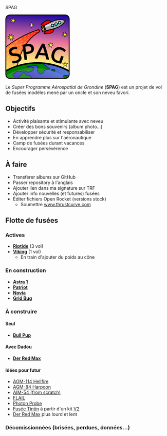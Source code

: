  SPAG

![Super logo du SPAG!](https://raw.githubusercontent.com/enormandeau/SPAG/master/logo/logo_spag_v03_small.png)

Le *Super Programme Aérospatial de Grondine* (**SPAG**) est un projet de vol
de fusées modèles mené par un oncle et son neveu favori.

## Objectifs

- Activité plaisante et stimulante avec neveu
- Créer des bons souvenirs (album photo...)
- Développer sécurité et responsabiliser
- En apprendre plus sur l'aéronautique
- Camp de fusées durant vacances
- Encourager persévérence

## À faire

- Transférer albums sur GitHub
- Passer repository à l'anglais
- Ajouter lien dans ma signature sur TRF
- Ajouter info nouvelles (et futures) fusées
- Éditer fichiers Open Rocket (versions stock)
  - Soumettre www.thrustcurve.com

## Flotte de fusées

### Actives

- [**Riptide**](rockets/riptide/riptide.md) (3 vol)
- [**Viking**](rockets/viking/viking.md) (1 vol)
  - En train d'ajouter du poids au cône

### En construction

- [**Astra 1**](rockets/astra_1/astra_1.md)
- [**Patriot**](rockets/patriot/patriot.md)
- [**Novia**](rockets/novia/novia.md)
- [**Grid Bug**](rockets/grid_bug/grid_bug.md)

### À construire

#### Seul

- [**Bull Pup**](rockets/bull_pup/bull_pup.md)

#### Avec Dadou

- [**Der Red Max**](rockets/der_red_max/der_red_max.md)

#### Idées pour futur

  - [AGM-114 Hellfire](http://www.the-launch-pad.com/#!hellfire/c14ur)
  - [AGM-84 Harpoon](http://www.allrocketengines.ca/Rockets/Harpoon-AGM)
  - [AIM-54 (from scratch)](http://www.the-launch-pad.com/#!blank/c7bg)
  - [FLAIL](http://www.the-launch-pad.com/#!blank/c1j13)
  - [Photon Probe](http://www.allrocketengines.ca/Rockets/Photon-Probe)
  - [Fusée Tintin](http://en.wikipedia.org/wiki/Explorers_on_the_Moon) à partir
    d'un kit [V2](http://www.allrocketengines.ca/Rockets/V2)
  - [Der Red Max](http://www.estesrockets.com/der-red-maxtm) plus lourd et lent

### Décomissionnées (brisées, perdues, données...)


